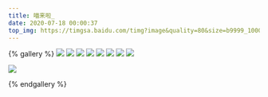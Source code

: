 ```yaml
---
title: 喵来啦_
date: 2020-07-18 00:00:37
top_img: https://timgsa.baidu.com/timg?image&quality=80&size=b9999_10000&sec=1595762459916&di=17b4d2512fad08ca49555b0b7806b43e&imgtype=0&src=http%3A%2F%2Fimg.article.pchome.net%2F01%2F69%2F42%2F78%2Fpic_lib%2Fwm%2Fzhuoku115121.jpg
---
```


<meta name="referrer" content="no-referrer"/>

{% gallery %}
![](https://i0.hdslb.com/bfs/album/9d5a60de1c73e03d90fce5def2ec97a98d87d0e8.jpg)
![](https://i0.hdslb.com/bfs/album/b0fb7ac8a9415a2f1d5400ab1d511cc047764a69.jpg)
![](https://i0.hdslb.com/bfs/album/63e1b393d88495f4760c1af28d7d6c8b20ebb7d6.jpg@2000w_1e.webp)
![](https://i0.hdslb.com/bfs/album/a949a7206c9e39c814e63e6d536f92e907962199.jpg)
![](https://i0.hdslb.com/bfs/album/dca8b82253dee99ec30db2c61dd70a0776c415af.jpg@2000w_1e.webp)
![](https://i0.hdslb.com/bfs/album/43d61769043b3755be5b6873c66a3edd3c2a94cc.jpg@2000w_1e.webp)
![](https://i0.hdslb.com/bfs/album/ceadd870695adb607a466c3555f6bf4c5a5d4dc9.jpg)
![](https://i0.hdslb.com/bfs/album/1444ab0d8f312bc88f9114346ac0dce4807b941e.jpg@2000w_1e.webp)

![](https://i0.hdslb.com/bfs/album/f9e3924161f721fb10a858840b30e9538a133d11.jpg@2000w_1e.webp)

{% endgallery %}


